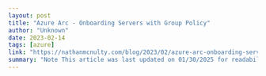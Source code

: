 ```yaml
---
layout: post
title: "Azure Arc - Onboarding Servers with Group Policy"
author: "Unknown"
date: 2023-02-14
tags: [azure]
link: "https://nathanmcnulty.com/blog/2023/02/azure-arc-onboarding-servers-with-group-policy/"
summary: "Note This article was last updated on 01/30/2025 for readability and updated URLs"
---
```

